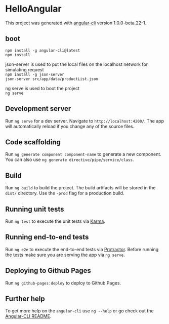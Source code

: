 # HelloAngular

This project was generated with [angular-cli](https://github.com/angular/angular-cli) version 1.0.0-beta.22-1.

## boot
`npm install -g angular-cli@latest`       
`npm install`  
    
json-server is used to put the local files on the localhost network for simulating request   
`npm install -g json-server`   
`json-server src/app/data/productList.json`   

ng serve is used to boot the project       
`ng serve`       

## Development server
Run `ng serve` for a dev server. Navigate to `http://localhost:4200/`. The app will automatically reload if you change any of the source files.

## Code scaffolding

Run `ng generate component component-name` to generate a new component. You can also use `ng generate directive/pipe/service/class`.

## Build

Run `ng build` to build the project. The build artifacts will be stored in the `dist/` directory. Use the `-prod` flag for a production build.

## Running unit tests

Run `ng test` to execute the unit tests via [Karma](https://karma-runner.github.io).

## Running end-to-end tests

Run `ng e2e` to execute the end-to-end tests via [Protractor](http://www.protractortest.org/).
Before running the tests make sure you are serving the app via `ng serve`.

## Deploying to Github Pages

Run `ng github-pages:deploy` to deploy to Github Pages.

## Further help

To get more help on the `angular-cli` use `ng --help` or go check out the [Angular-CLI README](https://github.com/angular/angular-cli/blob/master/README.md).
